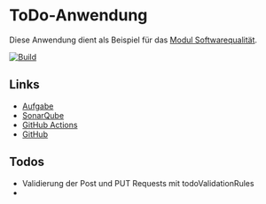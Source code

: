 # ToDo-Anwendung

Diese Anwendung dient als Beispiel für das [Modul Softwarequalität](https://elearning.fh-swf.de/course/view.php?id=19693).

[![Build](https://github.com/Ranea-D/todo/actions/workflows/workflow.yml/badge.svg?branch=peters)](https://github.com/Ranea-D/todo/actions/workflows/workflow.yml)

## Links
* [Aufgabe](https://github.com/fhswf/softwarequalitaet/tree/main/Exercises/CI_ToDo)
* [SonarQube](https://hopper.fh-swf.de/sonarqube/dashboard?id=peters_todo)
* [GitHub Actions](https://github.com/Ranea-D/todo/actions)
* [GitHub](https://github.com/Ranea-D/todo)


## Todos
* Validierung der Post und PUT Requests mit todoValidationRules
* 

